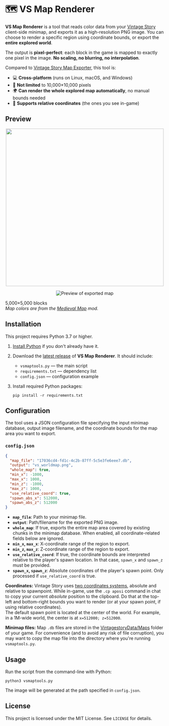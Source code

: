 # 🗺️ VS Map Renderer

**VS Map Renderer** is a tool that reads color data from your [Vintage Story](https://www.vintagestory.at/) client-side minimap, and exports it as a high-resolution PNG image. You can choose to render a specific region using coordinate bounds, or export the **entire explored world**.

The output is **pixel-perfect**: each block in the game is mapped to exactly one pixel in the image. **No scaling, no blurring, no interpolation**.

Compared to [Vintage Story Map Exporter](https://mods.vintagestory.at/vsdbtopng), this tool is:

- 💻 **Cross-platform** (runs on Linux, macOS, and Windows)
- 📏 **Not limited** to 10,000×10,000 pixels
- 🌍 **Can render the whole explored map automatically**, no manual bounds needed
- 🧭 **Supports relative coordinates** (the ones you see in-game)

## Preview

<p align="center"><img src="img/terminal_output.gif?raw=true" width="500"/></p>

<p align="center"><img src="img/5k_5k_map.png" alt="Preview of exported map"/></p>

5,000×5,000 blocks  
_Map colors are from the [Medieval Map](https://mods.vintagestory.at/marximusmedievalmap) mod._

## Installation

This project requires Python 3.7 or higher.

1. [Install Python](https://www.python.org/downloads/) if you don't already have it.

2. Download the [latest release](https://github.com/elliotfontaine/vsmaptools/releases/latest) of **VS Map Renderer**. It should include:

   - `vsmaptools.py` — the main script
   - `requirements.txt` — dependency list
   - `config.json` — configuration example

3. Install required Python packages:
   ```shell
   pip install -r requirements.txt
   ```

## Configuration

The tool uses a JSON configuration file specifying the input minimap database, output image filename, and the coordinate bounds for the map area you want to export.

### `config.json`

```json
{
  "map_file": "17036cd4-fd1c-4c2b-87ff-5c5e3fe6eee7.db",
  "output": "vs_worldmap.png",
  "whole_map": true,
  "min_x": -1000,
  "max_x": 1000,
  "min_z": -1000,
  "max_z": 1000,
  "use_relative_coord": true,
  "spawn_abs_x": 512000,
  "spawn_abs_z": 512000
}
```

- **`map_file`**: Path to your minimap file.
- **`output`**: Path/filename for the exported PNG image.
- **`whole_map`**: If true, exports the entire map area covered by existing chunks in the minimap database. When enabled, all coordinate-related fields below are ignored.
- **`min_x`, `max_x`**: X-coordinate range of the region to export.
- **`min_z`, `max_z`**: Z-coordinate range of the region to export.
- **`use_relative_coord`**: If true, the coordinate bounds are interpreted relative to the player's spawn location. In that case, `spawn_x` and `spawn_z` must be provided.
- **`spawn_x`, `spawn_z`**: Absolute coordinates of the player's spawn point. Only processed if `use_relative_coord` is true.

**Coordinates:** Vintage Story uses [two coordinates systems](https://wiki.vintagestory.at/Coordinates), absolute and relative to spawnpoint. While in-game, use the `.cp aposi` command in chat to copy your current _absolute_ position to the clipboard. Do that at the top-left and bottom-right bounds you want to render (or at your spawn point, if using relative coordinates).  
The default spawn point is located at the center of the world. For example, in a 1M-wide world, the center is at `x=512000; z=512000`.

**Minimap files:** Map `.db` files are stored in the [VintagestoryData/Maps](https://wiki.vintagestory.at/VintagestoryData_folder) folder of your game. For convenience (and to avoid any risk of file corruption), you may want to copy the map file into the directory where you're running `vsmaptools.py`.

## Usage

Run the script from the command-line with Python:

```shell
python3 vsmaptools.py
```

The image will be generated at the path specified in `config.json`.

## License

This project is licensed under the MIT License. See `LICENSE` for details.
